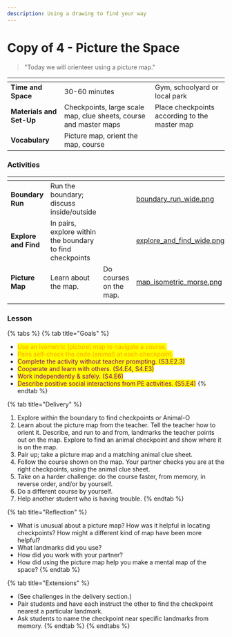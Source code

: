 ```yaml
---
description: Using a drawing to find your way
---
```


# Copy of 4 - Picture the Space

> "Today we will orienteer using a picture map."

<table data-view="cards"><thead><tr><th></th><th></th><th></th></tr></thead><tbody><tr><td><strong>Time and Space</strong></td><td>30-60 minutes</td><td>Gym, schoolyard or local park</td></tr><tr><td><strong>Materials and Set-Up</strong></td><td>Checkpoints, large scale map, clue sheets, course and master maps</td><td>Place checkpoints according to the master map</td></tr><tr><td><strong>Vocabulary</strong></td><td>Picture map, orient the map, course</td><td></td></tr></tbody></table>

### Activities

<table data-view="cards"><thead><tr><th></th><th></th><th></th><th data-hidden data-card-cover data-type="files"></th><th data-hidden data-card-target data-type="content-ref"></th></tr></thead><tbody><tr><td><strong>Boundary Run</strong></td><td>Run the boundary; discuss inside/outside</td><td></td><td><a href="../../../.gitbook/assets/boundary_run_wide.png">boundary_run_wide.png</a></td><td><a href="../../../activities/boundary-run.md">boundary-run.md</a></td></tr><tr><td><strong>Explore and Find</strong></td><td>In pairs, explore within the boundary to find checkpoints</td><td></td><td><a href="../../../.gitbook/assets/explore_and_find_wide.png">explore_and_find_wide.png</a></td><td><a href="../../../activities/gathering-on-a-signal.md">gathering-on-a-signal.md</a></td></tr><tr><td><strong>Picture Map</strong></td><td>Learn about the map.</td><td>Do courses on the map.</td><td><a href="../../../.gitbook/assets/map_isometric_morse.png">map_isometric_morse.png</a></td><td><a href="../../../activities/explore-and-find.md">explore-and-find.md</a></td></tr><tr><td></td><td></td><td></td><td></td><td></td></tr></tbody></table>

### Lesson

{% tabs %}
{% tab title="Goals" %}
* <mark style="color:orange;">Use an isometric (picture) map to navigate a course.</mark>&#x20;
* <mark style="color:orange;">Pairs self-check the code (animal) at each checkpoint.</mark>&#x20;
* <mark style="color:purple;">Complete the activity without teacher prompting. (S3.E2.3)</mark>&#x20;
* <mark style="color:purple;">Cooperate and learn with others. (S4.E4, S4.E3)</mark>&#x20;
* <mark style="color:purple;">Work independently & safely. (S4.E6)</mark>&#x20;
* <mark style="color:purple;">Describe positive social interactions from PE activities. (S5.E4)</mark>
{% endtab %}

{% tab title="Delivery" %}
1. Explore within the boundary to find checkpoints or Animal-O
2. Learn about the picture map from the teacher. Tell the teacher how to orient it. Describe, and run to and from, landmarks the teacher points out on the map. Explore to find an animal checkpoint and show where it is on the map.
3. Pair up; take a picture map and a matching animal clue sheet.&#x20;
4. Follow the course shown on the map. Your partner checks you are at the right checkpoints, using the animal clue sheet.&#x20;
5. Take on a harder challenge: do the course faster, from memory, in reverse order, and/or by yourself.
6. Do a different course by yourself.
7. Help another student who is having trouble.
{% endtab %}

{% tab title="Reflection" %}
* What is unusual about a picture map? How was it helpful in locating checkpoints? How might a different kind of map have been more helpful?
* What landmarks did you use?
* How did you work with your partner?
* How did using the picture map help you make a mental map of the space?
{% endtab %}

{% tab title="Extensions" %}
* (See challenges in the delivery section.)
* Pair students and have each instruct the other to find the checkpoint nearest a particular landmark.
* Ask students to name the checkpoint near specific landmarks from memory.
{% endtab %}
{% endtabs %}

